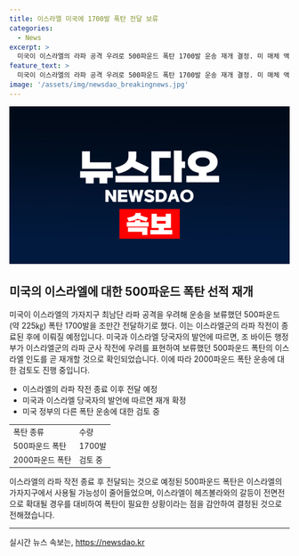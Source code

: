 ```yaml
---
title: 이스라엘 미국에 1700발 폭탄 전달 보류
categories:
  - News
excerpt: >
  미국이 이스라엘의 라파 공격 우려로 500파운드 폭탄 1700발 운송 재개 결정. 미 매체 액시오스는 미국 정부가 라파 작전 종료 후 이스라엘에 폭탄 전달할 예정. 이스라엘 군의 확대된 갈등 대비, 이스라엘 지역에 사용될 가능성 고려. 다만 2000파운드 폭탄 운송 재개는 미 정부의 검토 중. 이날 헤즈볼라는 이스라엘군 기지로 로켓 발사. 네타냐후 이스라엘 총리는 이란과의 긴전쟁 예상 발언.
feature_text: >
  미국이 이스라엘의 라파 공격 우려로 500파운드 폭탄 1700발 운송 재개 결정. 미 매체 액시오스는 미국 정부가 라파 작전 종료 후 이스라엘에 폭탄 전달할 예정. 이스라엘 군의 확대된 갈등 대비, 이스라엘 지역에 사용될 가능성 고려. 다만 2000파운드 폭탄 운송 재개는 미 정부의 검토 중. 이날 헤즈볼라는 이스라엘군 기지로 로켓 발사. 네타냐후 이스라엘 총리는 이란과의 긴전쟁 예상 발언.
image: '/assets/img/newsdao_breakingnews.jpg'
---
```


<p><img src="/assets/img/newsdao_breakingnews.jpg" alt="pcversion 속보" /></p>

<h2 data-ke-size="size26">미국의 이스라엘에 대한 500파운드 폭탄 선적 재개</h2>

<p data-ke-size="size16">미국이 이스라엘의 가자지구 최남단 라파 공격을 우려해 운송을 보류했던 500파운드(약 225㎏) 폭탄 1700발을 조만간 전달하기로 했다. 이는 이스라엘군의 라파 작전이 종료된 후에 이뤄질 예정입니다. 미국과 이스라엘 당국자의 발언에 따르면, 조 바이든 행정부가 이스라엘군의 라파 군사 작전에 우려를 표현하여 보류했던 500파운드 폭탄의 이스라엘 인도를 곧 재개할 것으로 확인되었습니다. 이에 따라 2000파운드 폭탄 운송에 대한 검토도 진행 중입니다.</p>

<ul>
  <li>이스라엘의 라파 작전 종료 이후 전달 예정</li>
  <li>미국과 이스라엘 당국자의 발언에 따르면 재개 확정</li>
  <li>미국 정부의 다른 폭탄 운송에 대한 검토 중</li>
</ul>

<table>
    <tr>
        <td>폭탄 종류</td>
        <td>수량</td>
    </tr>
    <tr>
        <td>500파운드 폭탄</td>
        <td>1700발</td>
    </tr>
    <tr>
        <td>2000파운드 폭탄</td>
        <td>검토 중</td>
    </tr>
</table>

<p data-ke-size="size16">이스라엘의 라파 작전 종료 후 전달되는 것으로 예정된 500파운드 폭탄은 이스라엘의 가자지구에서 사용될 가능성이 줄어들었으며, 이스라엘이 헤즈볼라와의 갈등이 전면전으로 확대될 경우를 대비하여 폭탄이 필요한 상황이라는 점을 감안하여 결정된 것으로 전해졌습니다.</p>

<p><hr></p>
실시간 뉴스 속보는, <a href="https://newsdao.kr" rel="dofollow">https://newsdao.kr</a>


